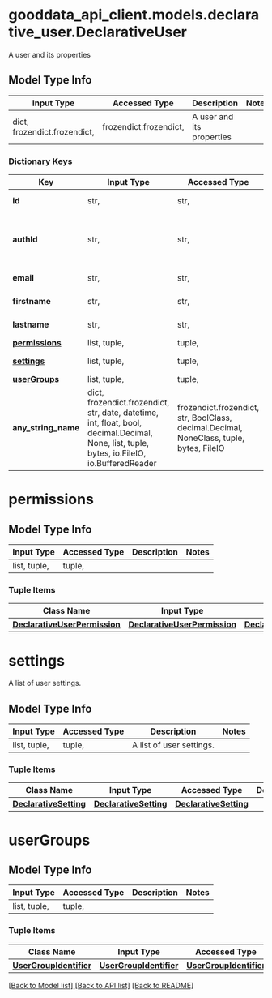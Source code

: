 # gooddata_api_client.models.declarative_user.DeclarativeUser

A user and its properties

## Model Type Info
Input Type | Accessed Type | Description | Notes
------------ | ------------- | ------------- | -------------
dict, frozendict.frozendict,  | frozendict.frozendict,  | A user and its properties | 

### Dictionary Keys
Key | Input Type | Accessed Type | Description | Notes
------------ | ------------- | ------------- | ------------- | -------------
**id** | str,  | str,  | User identifier. | 
**authId** | str,  | str,  | User identification in the authentication manager. | [optional] 
**email** | str,  | str,  | User email address | [optional] 
**firstname** | str,  | str,  | User first name | [optional] 
**lastname** | str,  | str,  | User last name | [optional] 
**[permissions](#permissions)** | list, tuple,  | tuple,  |  | [optional] 
**[settings](#settings)** | list, tuple,  | tuple,  | A list of user settings. | [optional] 
**[userGroups](#userGroups)** | list, tuple,  | tuple,  |  | [optional] 
**any_string_name** | dict, frozendict.frozendict, str, date, datetime, int, float, bool, decimal.Decimal, None, list, tuple, bytes, io.FileIO, io.BufferedReader | frozendict.frozendict, str, BoolClass, decimal.Decimal, NoneClass, tuple, bytes, FileIO | any string name can be used but the value must be the correct type | [optional]

# permissions

## Model Type Info
Input Type | Accessed Type | Description | Notes
------------ | ------------- | ------------- | -------------
list, tuple,  | tuple,  |  | 

### Tuple Items
Class Name | Input Type | Accessed Type | Description | Notes
------------- | ------------- | ------------- | ------------- | -------------
[**DeclarativeUserPermission**](DeclarativeUserPermission.md) | [**DeclarativeUserPermission**](DeclarativeUserPermission.md) | [**DeclarativeUserPermission**](DeclarativeUserPermission.md) |  | 

# settings

A list of user settings.

## Model Type Info
Input Type | Accessed Type | Description | Notes
------------ | ------------- | ------------- | -------------
list, tuple,  | tuple,  | A list of user settings. | 

### Tuple Items
Class Name | Input Type | Accessed Type | Description | Notes
------------- | ------------- | ------------- | ------------- | -------------
[**DeclarativeSetting**](DeclarativeSetting.md) | [**DeclarativeSetting**](DeclarativeSetting.md) | [**DeclarativeSetting**](DeclarativeSetting.md) |  | 

# userGroups

## Model Type Info
Input Type | Accessed Type | Description | Notes
------------ | ------------- | ------------- | -------------
list, tuple,  | tuple,  |  | 

### Tuple Items
Class Name | Input Type | Accessed Type | Description | Notes
------------- | ------------- | ------------- | ------------- | -------------
[**UserGroupIdentifier**](UserGroupIdentifier.md) | [**UserGroupIdentifier**](UserGroupIdentifier.md) | [**UserGroupIdentifier**](UserGroupIdentifier.md) |  | 

[[Back to Model list]](../../README.md#documentation-for-models) [[Back to API list]](../../README.md#documentation-for-api-endpoints) [[Back to README]](../../README.md)
